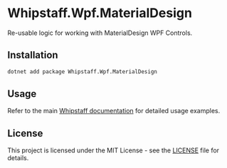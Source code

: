 # Whipstaff.Wpf.MaterialDesign

Re-usable logic for working with MaterialDesign WPF Controls.

## Installation

```bash
dotnet add package Whipstaff.Wpf.MaterialDesign
```

## Usage

Refer to the main [Whipstaff documentation](https://github.com/dpvreony/whipstaff) for detailed usage examples.

## License

This project is licensed under the MIT License - see the [LICENSE](https://github.com/dpvreony/whipstaff/blob/main/LICENSE) file for details.
